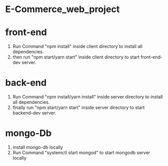 # E-Commerce_web_project

# front-end

1. Run Command "npm install" inside client directory to install all dependencies.
2. then run "npm start/yarn start" inside client directory to start front-end-dev server.

# back-end

1. Run Command "npm install/yarn install" inside server directory to install all dependencies.
2. finally run "npm start/yarn start" inside server directory to start backend-dev server.

# mongo-Db

1. install mongo-db locally
2. Run Command "systemctl start mongod" to start mongodb server locally

